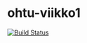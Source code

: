 # ohtu-viikko1

[![Build Status](https://travis-ci.org/Pate1337/ohtu-viikko1.svg?branch=master)](https://travis-ci.org/Pate1337/ohtu-viikko1)
